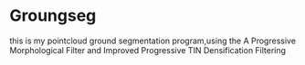 # Groungseg
this is my pointcloud ground segmentation program,using the A Progressive Morphological Filter and   Improved Progressive TIN Densification Filtering
